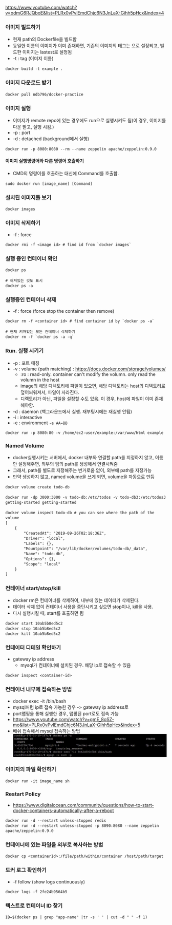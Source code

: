 https://www.youtube.com/watch?v=odmG6RJQboE&list=PLRx0vPvlEmdChjc6N3JnLaX-Gihh5pHcx&index=4

### 이미지 빌드하기
- 현재 path의 Dockerfile을 빌드함
- 동일한 이름의 이미지가 이미 존재하면, 기존의 이미지의 태그는 <none>으로 설정되고, 빌드한 이미지는 lastest로 설정됨
- -t : tag (이미지 이름)
```
docker build -t example .
```

### 이미지 다운로드 받기
```
docker pull ndb796/docker-practice
```

### 이미지 실행
- 이미지가 remote repo에 있는 경우에도 run으로 실행시켜도 됨(이 경우, 이미지를 다운 받고, 실행 시킴.)
- -p : port
- -d : detached (background에서 실행)
```
docker run -p 8080:8080 --rm --name zeppelin apache/zeppelin:0.9.0
```

#### 이미지 실행명령어와 다른 명령어 호출하기
- CMD의 명령어를 호출하는 대신에 Command를 호출함.
```shell
sudo docker run [image_name] [Command]
```

### 설치된 이미지들 보기
```
docker images
```

### 이미지 삭제하기
- -f : force
```
docker rmi -f <image id> # find id from `docker images`
```

### 실행 중인 컨테이너 확인
```
docker ps

# 꺼져있는 것도 표시
docker ps -a
```

### 실행중인 컨테이너 삭제
- -f : force (force stop the container then remove)
```
docker rm -f <container id> # find container id by `docker ps -a`

# 현재 켜져있는 모든 컨테이너 삭제하기
docker rm -f `docker ps -a -q`
```

### Run. 실행 시키기
- -p : 포트 매칭
- -v : volume (path matching) : https://docs.docker.com/storage/volumes/
  - :ro : read-only. container can't modify the volumn. only read the volumn in the host
  - image의 해당 디렉토리에 파일이 있으면, 해당 디텍토리는 host의 디텍토리로 덮어씌워져서, 파일이 사라진다.
  - 디렉토리가 아닌, 파일을 설정할 수도 있음. 이 경우, host에 파일이 이미 존재해야함.
- -d : daemon (백그라운드에서 실행. 재부팅시에는 재실행 안됨)
- -i : interactive
- -e : environment `-e AA=BB`
```
docker run -p 8080:80 -v /home/ec2-user/example:/var/www/html example
```

### Named Volume
- docker실행시키는 서버에서, docker 내부와 연결할 path를 지정하지 않고, 이름만 설정해주면, 외부의 임의 path를 생성해서 연결시켜줌
- 그래서, path를 별도로 지정해주는 번거로움 없이, 외부에 path를 지정가능
- 만약 생성하지 않고, named volume을 쓰게 되면, volume을 자동으로 만듬
```
docker volume create todo-db

docker run -dp 3000:3000 -v todo-db:/etc/todos -v todo-db3:/etc/todos3 getting-started getting-started

docker volume inspect todo-db # you can see where the path of the volume
[
    {
        "CreatedAt": "2019-09-26T02:18:36Z",
        "Driver": "local",
        "Labels": {},
        "Mountpoint": "/var/lib/docker/volumes/todo-db/_data",
        "Name": "todo-db",
        "Options": {},
        "Scope": "local"
    }
]
```



### 컨테이너 start/stop/kill
- docker rm은 컨테이너를 삭제하여, 내부에 있는 데이터가 삭제된다.
- 데이터 삭제 없이 컨테이너 사용을 중단시키고 싶으면 stop이나, kill을 사용.
- 다시 실행시킬 때, start를 호출하면 됨
```
docker start 10ab5b8ed5c2
docker stop 10ab5b8ed5c2
docker kill 10ab5b8ed5c2
```

### 컨테이터 디테일 확인하기
- gateway ip address
  - mysql가 컨테이너에 설치된 경우. 해당 ip로 접속할 수 있음

```
docker inspect <container-id>
```

### 컨테이너 내부에 접속하는 방법
- docker exec -it <container-id> /bin/bash
- mysql처럼 ip로 접속 가능한 경우 -> gateway ip address로
- port맵핑을 통해 실행한 경우, 맵핑된 port로도 접속 가능
- https://www.youtube.com/watch?v=gmE_8oSZ-mo&list=PLRx0vPvlEmdChjc6N3JnLaX-Gihh5pHcx&index=5
- 배쉬 접속해서 mysql 접속하는 방법
  ![dd](img/connect-bash.jpg)

### 이미지의 파일 확인하기
```shell
docker run -it image_name sh
```



### Restart Policy
- https://www.digitalocean.com/community/questions/how-to-start-docker-containers-automatically-after-a-reboot
```
docker run -d --restart unless-stopped redis
docker run -d --restart unless-stopped -p 8090:8080 --name zeppelin apache/zeppelin:0.9.0
```


### 컨테이너에 있는 파일을 외부로 복사하는 방법
```
docker cp <containerId>:/file/path/within/container /host/path/target
```

### 도커 로그 확인하기
- -f follow (show logs continuously)
```shell
docker logs -f 2fe24b9564b5
```

### 텍스트로 컨테이너 ID 찾기
```shell
ID=$(docker ps | grep "app-name" |tr -s ' ' | cut -d " " -f 1)

```